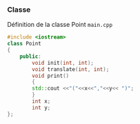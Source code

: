 ### Classe
Définition de la classe Point
`main.cpp`
```cpp
#include <iostream>
class Point 
{
	public: 
		void init(int, int);
		void translate(int, int); 
		void print() 
		{ 
		std::cout <<"("<<x<<","<<y<< ")";
		}
		int x;
		int y;
};
```
